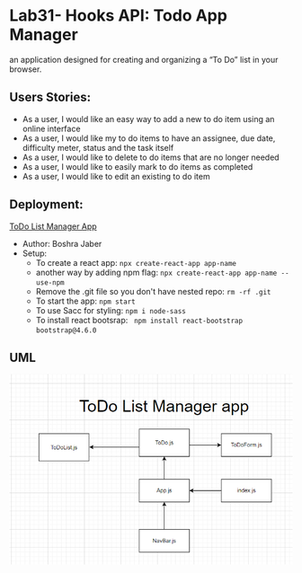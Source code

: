 # Lab31- Hooks API: Todo App Manager
an application designed for creating and organizing a “To Do” list in your browser.


## Users Stories:
* As a user, I would like an easy way to add a new to do item using an online interface
* As a user, I would like my to do items to have an assignee, due date, difficulty meter, status and the task itself
* As a user, I would like to delete to do items that are no longer needed
* As a user, I would like to easily mark to do items as completed
* As a user, I would like to edit an existing to do item

## Deployment: 
[ToDo List Manager App](https://60a203f9d4660c968c65f94c--todolistappmanager.netlify.app/) 

* Author: Boshra Jaber
* Setup: 
  - To create a react app: `npx create-react-app app-name`
  - another way by adding npm flag: `npx create-react-app app-name --use-npm`
  - Remove the .git file so you don't have nested repo: `rm -rf .git`
  - To start the app: `npm start`
  - To use Sacc for styling: `npm i node-sass`
  - To install react bootsrap: ` npm install react-bootstrap bootstrap@4.6.0`


## UML
![Created with diagrams](./src/assets/lab31.png)

